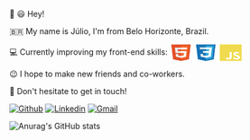 :wave: :smiley: Hey!

 🇧🇷  My name is Júlio, I'm from Belo Horizonte, Brazil.
 
:computer: Currently improving my front-end skills:
  <img align="center" alt="Rafa-HTML" height="30" width="40" src="https://raw.githubusercontent.com/devicons/devicon/master/icons/html5/html5-original.svg">
  <img align="center" alt="Rafa-CSS" height="30" width="40" src="https://raw.githubusercontent.com/devicons/devicon/master/icons/css3/css3-original.svg">
   <img align="center" alt="Rafa-Js" height="30" width="40" src="https://raw.githubusercontent.com/devicons/devicon/master/icons/javascript/javascript-plain.svg">
</div>

:wink: I hope to make new friends and co-workers.

💬 Don't hesitate to get in touch!<br>

 [![Github](https://img.shields.io/badge/-Github-000?style=flat&logo=Github&logoColor=white)](https://github.com/juliocbribeiro)
 [![Linkedin](https://img.shields.io/badge/-LinkedIn-blue?style=flat&logo=Linkedin&logoColor=white)](linkedin.com/in/juliocbr/)
 [![Gmail](https://img.shields.io/badge/-Gmail-c14438?style=flat&logo=Gmail&logoColor=white)](mailto:jcbr.vet@gmail.com)
 
![Anurag's GitHub stats](https://github-readme-stats.vercel.app/api?username=juliocbribeiro&show_icons=true&theme=react)



